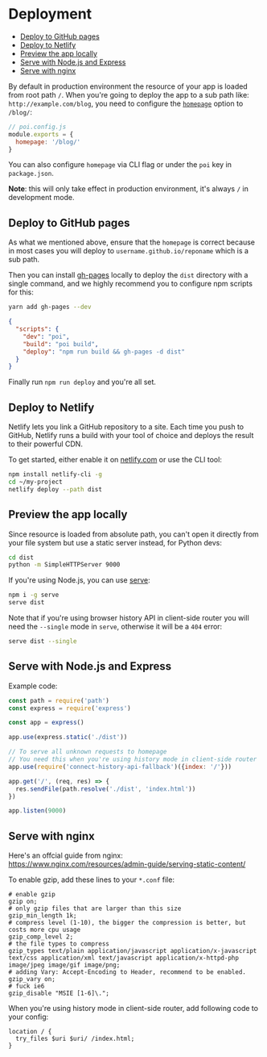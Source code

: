 # Deployment

<!-- toc -->

- [Deploy to GitHub pages](#deploy-to-github-pages)
- [Deploy to Netlify](#deploy-to-netlify)
- [Preview the app locally](#preview-the-app-locally)
- [Serve with Node.js and Express](#serve-with-nodejs-and-express)
- [Serve with nginx](#serve-with-nginx)

<!-- tocstop -->

By default in production environment the resource of your app is loaded from root path `/`. When you're going to deploy the app to a sub path like: `http://example.com/blog`, you need to configure the [`homepage`](/options#homepage) option to `/blog/`:

```js
// poi.config.js
module.exports = {
  homepage: '/blog/'
}
```

You can also configure `homepage` via CLI flag or under the `poi` key in `package.json`.

**Note**: this will only take effect in production environment, it's always `/` in development mode.

## Deploy to GitHub pages

As what we mentioned above, ensure that the `homepage` is correct because in most cases you will deploy to `username.github.io/reponame` which is a sub path.

Then you can install [gh-pages](https://github.com/tschaub/gh-pages) locally to deploy the `dist` directory with a single command, and we highly recommend you to configure npm scripts for this:

```bash
yarn add gh-pages --dev
```

```json
{
  "scripts": {
    "dev": "poi",
    "build": "poi build",
    "deploy": "npm run build && gh-pages -d dist"
  }
}
```

Finally run `npm run deploy` and you're all set.

## Deploy to Netlify

Netlify lets you link a GitHub repository to a site. Each time you push to GitHub, Netlify runs a build with your tool of choice and deploys the result to their powerful CDN.

To get started, either enable it on [netlify.com](https://www.netlify.com) or use the CLI tool:

```bash
npm install netlify-cli -g
cd ~/my-project
netlify deploy --path dist
```

## Preview the app locally

Since resource is loaded from absolute path, you can't open it directly from your file system but use a static server instead, for Python devs:

```bash
cd dist
python -m SimpleHTTPServer 9000
```

If you're using Node.js, you can use [serve](https://github.com/zeit/serve):

```bash
npm i -g serve
serve dist
```

Note that if you're using browser history API in client-side router you will need the `--single` mode in `serve`, otherwise it will be a `404` error:

```bash
serve dist --single
```

## Serve with Node.js and Express

Example code:

```js
const path = require('path')
const express = require('express')

const app = express()

app.use(express.static('./dist'))

// To serve all unknown requests to homepage
// You need this when you're using history mode in client-side router
app.use(require('connect-history-api-fallback')({index: '/'}))

app.get('/', (req, res) => {
  res.sendFile(path.resolve('./dist', 'index.html'))
})

app.listen(9000)
```

## Serve with nginx

Here's an offcial guide from nginx: https://www.nginx.com/resources/admin-guide/serving-static-content/

To enable gzip, add these lines to your `*.conf` file:

```nginx
# enable gzip
gzip on;
# only gzip files that are larger than this size
gzip_min_length 1k;
# compress level (1-10), the bigger the compression is better, but costs more cpu usage
gzip_comp_level 2;
# the file types to compress
gzip_types text/plain application/javascript application/x-javascript text/css application/xml text/javascript application/x-httpd-php image/jpeg image/gif image/png;
# adding Vary: Accept-Encoding to Header, recommend to be enabled.
gzip_vary on;
# fuck ie6
gzip_disable "MSIE [1-6]\.";
```

When you're using history mode in client-side router, add following code to your config:

```nginx
location / {
  try_files $uri $uri/ /index.html;
}
```
